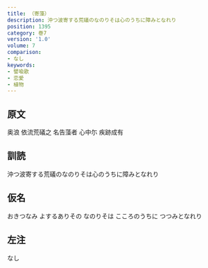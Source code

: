 ```yaml
---
title: （寄藻）
description: 沖つ波寄する荒礒のなのりそは心のうちに障みとなれり
position: 1395
category: 巻7
version: '1.0'
volume: 7
comparison:
- なし
keywords:
- 譬喩歌
- 恋愛
- 植物
---
```


## 原文

奥浪 依流荒礒之 名告藻者 心中尓 疾跡成有

## 訓読

沖つ波寄する荒礒のなのりそは心のうちに障みとなれり

## 仮名

おきつなみ よするありその なのりそは こころのうちに つつみとなれり

## 左注

なし
